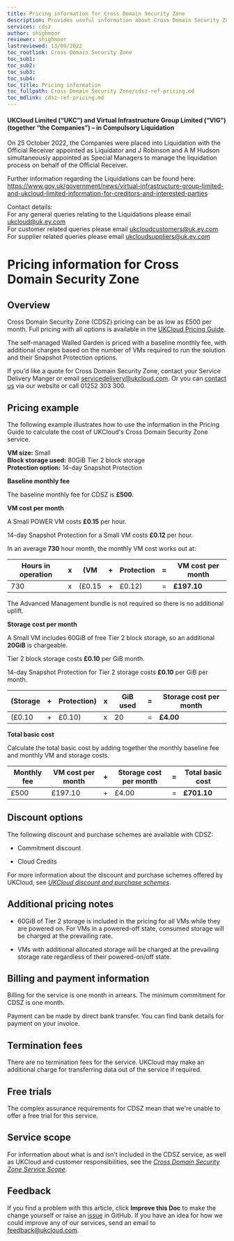 ```yaml
---
title: Pricing information for Cross Domain Security Zone
description: Provides useful information about Cross Domain Security Zone pricing, including pricing examples
services: cdsz
author: shighmoor
reviewer: shighmoor
lastreviewed: 13/09/2022
toc_rootlink: Cross Domain Security Zone
toc_sub1: 
toc_sub2:
toc_sub3:
toc_sub4:
toc_title: Pricing information
toc_fullpath: Cross Domain Security Zone/cdsz-ref-pricing.md
toc_mdlink: cdsz-ref-pricing.md
---
```


#### UKCloud Limited (“UKC”) and Virtual Infrastructure Group Limited (“VIG”) (together “the Companies”) – in Compulsory Liquidation

On 25 October 2022, the Companies were placed into Liquidation with the Official Receiver appointed as Liquidator and J Robinson and A M Hudson simultaneously appointed as Special Managers to manage the liquidation process on behalf of the Official Receiver.

Further information regarding the Liquidations can be found here: <https://www.gov.uk/government/news/virtual-infrastructure-group-limited-and-ukcloud-limited-information-for-creditors-and-interested-parties>

Contact details:<br>
For any general queries relating to the Liquidations please email <ukcloud@uk.ey.com><br>
For customer related queries please email <ukcloudcustomers@uk.ey.com><br>
For supplier related queries please email <ukcloudsuppliers@uk.ey.com>

# Pricing information for Cross Domain Security Zone

## Overview

Cross Domain Security Zone (CDSZ) pricing can be as low as £500 per month. Full pricing with all options is available in the [UKCloud Pricing Guide](https://ukcloud.com/pricing-guide).

The self-managed Walled Garden is priced with a baseline monthly fee, with additional charges based on the number of VMs required to run the solution and their Snapshot Protection options.

If you'd like a quote for Cross Domain Security Zone, contact your Service Delivery Manger or email <servicedelivery@ukcloud.com>. Or you can [contact us](https://ukcloud.com/contact/) via our website or call 01252 303 300.

## Pricing example

The following example illustrates how to use the information in the Pricing Guide to calculate the cost of UKCloud's Cross Domain Security Zone service.

**VM size:** Small<br>
**Block storage used:** 80GiB Tier 2 block storage<br>
**Protection option:** 14-day Snapshot Protection<br>

**Baseline monthly fee**

The baseline monthly fee for CDSZ is **£500**.

**VM cost per month**

A Small POWER VM costs **£0.15** per hour.

14-day Snapshot Protection for a Small VM costs **£0.12** per hour.

In an average **730** hour month, the monthly VM cost works out at:

Hours in operation | x | (VM    | + | Protection | = | VM cost per month
-------------------|---|--------|---|------------|---|------------------
730                | x | (£0.15 | + | £0.12)     | = | **£197.10**

The Advanced Management bundle is not required so there is no additional uplift.

**Storage cost per month**

A Small VM includes 60GiB of free Tier 2 block storage, so an additional **20GiB** is chargeable.

Tier 2 block storage costs **£0.10** per GiB month.

14-day Snapshot Protection for Tier 2 storage costs **£0.10** per GiB per month.

(Storage | + | Protection) | x | GiB used | = | Storage cost per month
---------|---|-------------|---|----------|---|-----------------------
(£0.10   | + | £0.10)      | x | 20       | = | **£4.00**

**Total basic cost**

Calculate the total basic cost by adding together the monthly baseline fee and monthly VM and storage costs.

Monthly fee | VM cost per month | + | Storage cost per month | = | Total basic cost
------------|-------------------|---|------------------------|---|-----------------
£500        | £197.10           | + | £4.00                  | = | **£701.10**

## Discount options

The following discount and purchase schemes are available with CDSZ:

- Commitment discount

- Cloud Credits

For more information about the discount and purchase schemes offered by UKCloud, see [*UKCloud discount and purchase schemes*](../other/other-ref-discount-schemes.md).

## Additional pricing notes

- 60GiB of Tier 2 storage is included in the pricing for all VMs while they are powered on. For VMs in a powered-off state, consumed storage will be charged at the prevailing rate.

- VMs with additional allocated storage will be charged at the prevailing storage rate regardless of their powered-on/off state.

## Billing and payment information

Billing for the service is one month in arrears. The minimum commitment for CDSZ is one month.

Payment can be made by direct bank transfer. You can find bank details for payment on your invoice.

## Termination fees

There are no termination fees for the service. UKCloud may make an additional charge for transferring data out of the service if required.

## Free trials

The complex assurance requirements for CDSZ mean that we're unable to offer a free trial for this service.

## Service scope

For information about what is and isn't included in the CDSZ service, as well as UKCloud and customer responsibilities, see the [*Cross Domain Security Zone Service Scope*](cdsz-sco.md).

## Feedback

If you find a problem with this article, click **Improve this Doc** to make the change yourself or raise an [issue](https://github.com/UKCloud/documentation/issues) in GitHub. If you have an idea for how we could improve any of our services, send an email to <feedback@ukcloud.com>.
